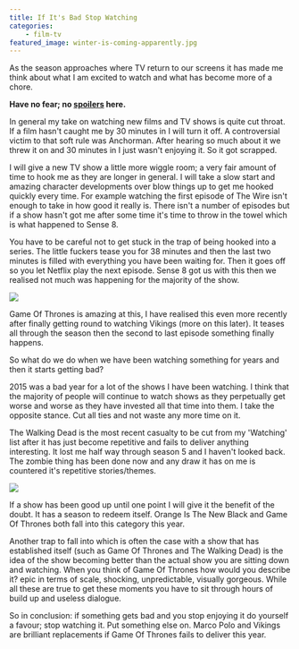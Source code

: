 ```yaml
---
title: If It's Bad Stop Watching
categories:
    - film-tv
featured_image: winter-is-coming-apparently.jpg
---
```


As the season approaches where TV return to our screens it has made me think about what I am excited to watch and what has become more of a chore.

<!--more-->

__Have no fear; no [spoilers][spoilers] here.__

In general my take on watching new films and TV shows is quite cut throat. If a film hasn't caught me by 30 minutes in I will turn it off. A controversial victim to that soft rule was Anchorman. After hearing so much about it we threw it on and 30 minutes in I just wasn't enjoying it. So it got scrapped. 

I will give a new TV show a little more wiggle room; a very fair amount of time to hook me as they are longer in general. I will take a slow start and amazing character developments over blow things up to get me hooked quickly every time. For example watching the first episode of The Wire isn't enough to take in how good it really is. There isn't a number of episodes but if a show hasn't got me after some time it's time to throw in the towel which is what happened to Sense 8.

You have to be careful not to get stuck in the trap of being hooked into a series. The little fuckers tease you for 38 minutes and then the last two minutes is filled with everything you have been waiting for. Then it goes off so you let Netflix play the next episode. Sense 8 got us with this then we realised not much was happening for the majority of the show. 

![](/images/uploads/2016/03/dont-care.gif)

Game Of Thrones is amazing at this, I have realised this even more recently after finally getting round to watching Vikings (more on this later). It teases all through the season then the second to last episode something finally happens.

So what do we do when we have been watching something for years and then it starts getting bad?

2015 was a bad year for a lot of the shows I have been watching. I think that the majority of people will continue to watch shows as they perpetually get worse and worse as they have invested all that time into them. I take the opposite stance. Cut all ties and not waste any more time on it.  

The Walking Dead is the most recent casualty to be cut from my 'Watching' list after it has just become repetitive and fails to deliver anything interesting. It lost me half way through season 5 and I haven't looked back. The zombie thing has been done now and any draw it has on me is countered it's repetitive stories/themes.
  
![](/images/uploads/2016/03/boring.gif)

If a show has been good up until one point I will give it the benefit of the doubt. It has a season to redeem itself. Orange Is The New Black and Game Of Thrones both fall into this category this year. 

Another trap to fall into which is often the case with a show that has established itself (such as Game Of Thrones and The Walking Dead) is the idea of the show becoming better than the actual show you are sitting down and watching. When you think of Game Of Thrones how would you describe it? epic in terms of scale, shocking, unpredictable, visually gorgeous. While all these are true to get these moments you have to sit through hours of build up and useless dialogue. 

So in conclusion: if something gets bad and you stop enjoying it do yourself a favour; stop watching it. Put something else on. Marco Polo and Vikings are brilliant replacements if Game Of Thrones fails to deliver this year.

[spoilers]: /blog/2014/06/19/spoilers-you-have-no-right/
